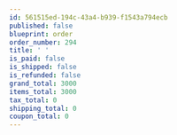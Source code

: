 ```yaml
---
id: 561515ed-194c-43a4-b939-f1543a794ecb
published: false
blueprint: order
order_number: 294
title: ' '
is_paid: false
is_shipped: false
is_refunded: false
grand_total: 3000
items_total: 3000
tax_total: 0
shipping_total: 0
coupon_total: 0
---
```

